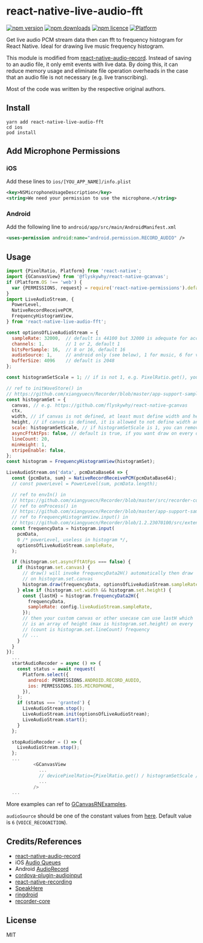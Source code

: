 # react-native-live-audio-fft

[![npm version](http://img.shields.io/npm/v/react-native-live-audio-fft.svg?style=flat-square)](https://npmjs.org/package/react-native-live-audio-fft "View this project on npm")
[![npm downloads](http://img.shields.io/npm/dm/react-native-live-audio-fft.svg?style=flat-square)](https://npmjs.org/package/react-native-live-audio-fft "View this project on npm")
[![npm licence](http://img.shields.io/npm/l/react-native-live-audio-fft.svg?style=flat-square)](https://npmjs.org/package/react-native-live-audio-fft "View this project on npm")
[![Platform](https://img.shields.io/badge/platform-ios%20%7C%20android-989898.svg?style=flat-square)](https://npmjs.org/package/react-native-live-audio-fft "View this project on npm")

Get live audio PCM stream data then can fft to frequency histogram for React Native. Ideal for drawing live music frequency histogram.

This module is modified from [react-native-audio-record](https://github.com/goodatlas/react-native-audio-record). Instead of saving to an audio file, it only emit events with live data. By doing this, it can reduce memory usage and eliminate file operation overheads in the case that an audio file is not necessary (e.g. live transcribing).

Most of the code was written by the respective original authors.

## Install
```
yarn add react-native-live-audio-fft
cd ios
pod install
```

## Add Microphone Permissions

### iOS
Add these lines to ```ios/[YOU_APP_NAME]/info.plist```
```xml
<key>NSMicrophoneUsageDescription</key>
<string>We need your permission to use the microphone.</string>
```

### Android
Add the following line to ```android/app/src/main/AndroidManifest.xml```
```xml
<uses-permission android:name="android.permission.RECORD_AUDIO" />
```

## Usage
```javascript
import {PixelRatio, Platform} from 'react-native';
import {GCanvasView} from '@flyskywhy/react-native-gcanvas';
if (Platform.OS !== 'web') {
  var {PERMISSIONS, request} = require('react-native-permissions').default;
}
import LiveAudioStream, {
  PowerLevel,
  NativeRecordReceivePCM,
  FrequencyHistogramView,
} from 'react-native-live-audio-fft';

const optionsOfLiveAudioStream = {
  sampleRate: 32000,  // default is 44100 but 32000 is adequate for accurate voice recognition, maybe even music
  channels: 1,        // 1 or 2, default 1
  bitsPerSample: 16,  // 8 or 16, default 16
  audioSource: 1,     // android only (see below), 1 for music, 6 for voice recognition, default is 6
  bufferSize: 4096    // default is 2048
};

const histogramSetScale = 1; // if is not 1, e.g. PixelRatio.get(), you should define devicePixelRatio of <GCanvasView/> (see below)

// ref to initWaveStore() in
// https://github.com/xiangyuecn/Recorder/blob/master/app-support-sample/index.html
const histogramSet = {
  canvas, // e.g. https://github.com/flyskywhy/react-native-gcanvas
  ctx,
  width, // if canvas is not defined, at least must define width and height
  height, // if canvas is defined, it is allowed to not define width and height
  scale: histogramSetScale, // if histogramSetScale is 1, you can remove this line because default is 1
  asyncFftAtFps: false, // default is true, if you want draw on every onAudioPcmData(), you should set it to false
  lineCount: 20,
  minHeight: 1,
  stripeEnable: false,
};
const histogram = FrequencyHistogramView(histogramSet);

LiveAudioStream.on('data', pcmDataBase64 => {
  const {pcmData, sum} = NativeRecordReceivePCM(pcmDataBase64);
  // const powerLevel = PowerLevel(sum, pcmData.length);

  // ref to envIn() in
  // https://github.com/xiangyuecn/Recorder/blob/master/src/recorder-core.js
  // ref to onProcess() in
  // https://github.com/xiangyuecn/Recorder/blob/master/app-support-sample/index.html
  // ref to FrequencyHistogramView.input() in
  // https://github.com/xiangyuecn/Recorder/blob/1.2.23070100/src/extensions/frequency.histogram.view.js
  const frequencyData = histogram.input(
    pcmData,
    0 /* powerLevel, useless in histogram */,
    optionsOfLiveAudioStream.sampleRate,
  );

  if (histogram.set.asyncFftAtFps === false) {
    if (histogram.set.canvas) {
      // draw() will invoke frequencyData2H() automatically then draw
      // on histogram.set.canvas
      histogram.draw(frequencyData, optionsOfLiveAudioStream.sampleRate);
    } else if (histogram.set.width && histogram.set.height) {
      const {lastH} = histogram.frequencyData2H({
        frequencyData,
        sampleRate: config.liveAudioStream.sampleRate,
      });
      // then your custom canvas or other usecase can use lastH which
      // is an array of height (max is histogram.set.height) on every
      // (count is histogram.set.lineCount) frequency
      // ...
    }
  }
});
  ...
  startAudioRecoder = async () => {
    const status = await request(
      Platform.select({
        android: PERMISSIONS.ANDROID.RECORD_AUDIO,
        ios: PERMISSIONS.IOS.MICROPHONE,
      }),
    );
    if (status === 'granted') {
      LiveAudioStream.stop();
      LiveAudioStream.init(optionsOfLiveAudioStream);
      LiveAudioStream.start();
    }
  };

  stopAudioRecoder = () => {
    LiveAudioStream.stop();
  };
  ...
          <GCanvasView
            ...
            // devicePixelRatio={PixelRatio.get() / histogramSetScale /* if histogramSetScale is 1, you can remove this line because default is PixelRatio.get() */}
            ...
          />
  ...
```

More examples can ref to [GCanvasRNExamples](https://github.com/flyskywhy/GCanvasRNExamples).

`audioSource` should be one of the constant values from [here](https://developer.android.com/reference/android/media/MediaRecorder.AudioSource). Default value is `6` (`VOICE_RECOGNITION`).

## Credits/References
- [react-native-audio-record](https://github.com/goodatlas/react-native-audio-record)
- iOS [Audio Queues](https://developer.apple.com/library/content/documentation/MusicAudio/Conceptual/AudioQueueProgrammingGuide)
- Android [AudioRecord](https://developer.android.com/reference/android/media/AudioRecord.html)
- [cordova-plugin-audioinput](https://github.com/edimuj/cordova-plugin-audioinput)
- [react-native-recording](https://github.com/qiuxiang/react-native-recording)
- [SpeakHere](https://github.com/shaojiankui/SpeakHere)
- [ringdroid](https://github.com/google/ringdroid)
- [recorder-core](https://github.com/xiangyuecn/Recorder)

## License
MIT
